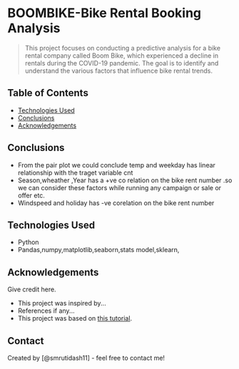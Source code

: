 # BOOMBIKE-Bike Rental Booking Analysis 
> This project focuses on conducting a predictive analysis for a bike rental company called Boom Bike, which experienced a decline in rentals during the COVID-19 pandemic. The goal is to identify and understand the various factors that influence bike rental trends.


## Table of Contents

* [Technologies Used](#technologies-used)
* [Conclusions](#conclusions)
* [Acknowledgements](#acknowledgements)




## Conclusions
- From the pair plot we could conclude temp and weekday has linear relationship with the traget variable cnt
- Season,wheather ,Year has a +ve co relation on the bike rent number .so we can consider these factors while running any campaign or sale or offer etc.
- Windspeed and holiday has -ve corelation on the bike rent number 


<!-- You don't have to answer all the questions - just the ones relevant to your project. -->


## Technologies Used
- Python 
- Pandas,numpy,matplotlib,seaborn,stats model,sklearn,

<!-- As the libraries versions keep on changing, it is recommended to mention the version of library used in this project -->

## Acknowledgements
Give credit here.
- This project was inspired by...
- References if any...
- This project was based on [this tutorial](https://www.example.com).


## Contact
Created by [@smrutidash11] - feel free to contact me!


<!-- Optional -->
<!-- ## License -->
<!-- This project is open source and available under the [... License](). -->

<!-- You don't have to include all sections - just the one's relevant to your project -->
